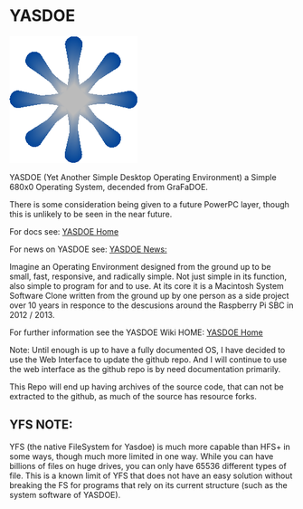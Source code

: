 # YASDOE

![alt text](https://github.com/David-SWUSA-RISCOS/YASDOE/raw/main/docs/gifs/logo.gif "YASDOE Logo")

YASDOE (Yet Another Simple Desktop Operating Environment) a Simple  680x0 Operating System, decended from GraFaDOE.

There is some consideration being given to a future PowerPC layer, though this is unlikely to be seen in the near future.

For docs see: [YASDOE Home](https://github.com/David-SWUSA-RISCOS/YASDOE/wiki)

For news on YASDOE see: [YASDOE News:](https://github.com/David-SWUSA-RISCOS/YASDOE/blob/main/docs/md/news.md)

Imagine an Operating Environment designed from the ground up to be small, fast, responsive, and radically simple.  Not just simple in its function, also simple to program for and to use.  At its core it is a Macintosh System Software Clone written from the ground up by one person as a side project over 10 years in responce to the descusions around the Raspberry Pi SBC in 2012 / 2013.

For further information see the YASDOE Wiki HOME:
[YASDOE Home](https://github.com/David-SWUSA-RISCOS/YASDOE/wiki)

Note:  Until enough is up to have a fully documented OS, I have decided to use the Web Interface to update the github repo.  And I will continue to use the web interface as the github repo is by need documentation primarily.

This Repo will end up having archives of the source code, that can not be extracted to the github, as much of the source has resource forks.

## YFS NOTE:

YFS (the native FileSystem for Yasdoe) is much more capable than HFS+ in some ways, though much more limited in one way.  While you can have billions of files on huge drives, you can only have 65536 different types of file.  This is a known limit of YFS that does not have an easy solution without breaking the FS for programs that rely on its current structure (such as the system software of YASDOE).
